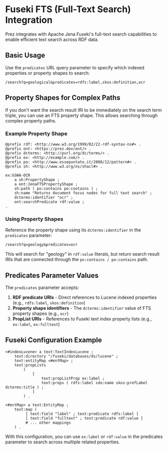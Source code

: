 # Fuseki FTS (Full-Text Search) Integration

Prez integrates with Apache Jena Fuseki's full-text search capabilities to enable efficient text search across RDF data.

## Basic Usage

Use the `predicates` URL query parameter to specify which indexed properties or property shapes to search:

```
/search?q=geological&predicates=rdfs:label,skos:definition,ocr
```

## Property Shapes for Complex Paths

If you don't want the search result IRI to be immediately on the search term triple, you can use an FTS property shape. This allows searching through complex property paths.

### Example Property Shape

```turtle
@prefix rdf: <http://www.w3.org/1999/02/22-rdf-syntax-ns#> .
@prefix ont: <https://prez.dev/ont/> .
@prefix dcterms: <http://purl.org/dc/terms/> .
@prefix ex: <http://example.com/> .
@prefix po: <http://www.essepuntato.it/2008/12/pattern#> .
@prefix sh: <http://www.w3.org/ns/shacl#> .

ex:GSWA-OCR
    a sh:PropertyShape ;
    a ont:JenaFTSPropertyShape ;
    sh:path ( po:contains po:contains ) ;
    sh:name "Returns document focus nodes for full text search" ;
    dcterms:identifier "ocr" ;
    ont:searchPredicate rdf:value ;
.
```

### Using Property Shapes

Reference the property shape using its `dcterms:identifier` in the `predicates` parameter:

```
/search?q=geology&predicates=ocr
```

This will search for "geology" in `rdf:value` literals, but return search result IRIs that are connected through the `po:contains / po:contains` path.

## Predicates Parameter Values

The `predicates` parameter accepts:

1. **RDF predicate URIs** - Direct references to Lucene indexed properties (e.g., `rdfs:label`, `skos:definition`)
2. **Property shape identifiers** - The `dcterms:identifier` value of FTS property shapes (e.g., `ocr`)
3. **PropList URIs** - References to Fuseki text index property lists (e.g., `ex:label`, `ex:fulltext`)

## Fuseki Configuration Example

```turtle
<#indexLucene> a text:TextIndexLucene ;
    text:directory "/fuseki/databases/ds/lucene" ;
    text:entityMap <#entMap> ;
    text:propLists
        (
            [
                text:propListProp ex:label ;
                text:props ( rdfs:label sdo:name skos:prefLabel dcterms:title ) ;
            ]
        ) .

<#entMap> a text:EntityMap ;
    text:map (
         [ text:field "label" ; text:predicate rdfs:label ]
         [ text:field "fulltext" ; text:predicate rdf:value ]
         # ... other mappings
    ) .
```

With this configuration, you can use `ex:label` or `rdf:value` in the predicates parameter to search across multiple related properties.
